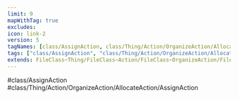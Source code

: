 ```yaml
---
limit: 9
mapWithTag: true
excludes:
icon: link-2
version: 5
tagNames: [class/AssignAction, class/Thing/Action/OrganizeAction/AllocateAction/AssignAction, schema-org/AssignAction]
tags: ["class/AssignAction", "class/Thing/Action/OrganizeAction/AllocateAction/AssignAction"]
extends: FileClass~Thing/FileClass~Action/FileClass~OrganizeAction/FileClass~AllocateAction
---
```


#class/AssignAction
#class/Thing/Action/OrganizeAction/AllocateAction/AssignAction

